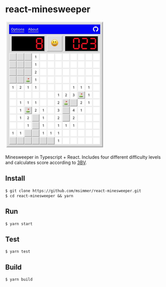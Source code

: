 # react-minesweeper

![react-minesweeper](.github/react-minesweeper.jpg)

Minesweeper in Typescript + React. Includes four different difficulty levels and calculates score according to [3BV](http://www.stephan-bechtel.de/3bv.htm).

## Install

```
$ git clone https://github.com/msimmer/react-minesweeper.git
$ cd react-minesweeper && yarn
```

## Run

```
$ yarn start
```

## Test

```
$ yarn test
```

## Build

```
$ yarn build
```
